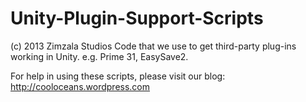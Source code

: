 Unity-Plugin-Support-Scripts
============================
(c) 2013 Zimzala Studios
Code that we use to get third-party plug-ins working in Unity. e.g. Prime 31, EasySave2.

For help in using these scripts, please visit our blog:
http://cooloceans.wordpress.com
